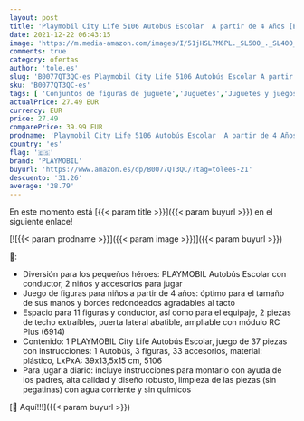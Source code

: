 ```yaml
---
layout: post
title: 'Playmobil City Life 5106 Autobús Escolar  A partir de 4 Años [Exclusivo]'
date: 2021-12-22 06:43:15
image: 'https://m.media-amazon.com/images/I/51jHSL7M6PL._SL500_._SL400_.jpg'
comments: true
category: ofertas
author: 'tole.es'
slug: 'B0077QT3QC-es Playmobil City Life 5106 Autobús Escolar A partir de 4...'
sku: 'B0077QT3QC-es'
tags: [ 'Conjuntos de figuras de juguete','Juguetes','Juguetes y juegos','Muñecos y figuras','playmobil', ]
actualPrice: 27.49 EUR
currency: EUR
price: 27.49
comparePrice: 39.99 EUR
prodname: 'Playmobil City Life 5106 Autobús Escolar  A partir de 4 Años [Exclusivo]'
country: 'es'
flag: '🇪🇸'
brand: 'PLAYMOBIL'
buyurl: 'https://www.amazon.es/dp/B0077QT3QC/?tag=tolees-21'
descuento: '31.26'
average: '28.79'
---
```


En este momento está [{{< param title >}}]({{< param buyurl >}}) en el siguiente enlace!

[![{{< param prodname >}}]({{< param image >}})]({{< param buyurl >}})

🔎:

- Diversión para los pequeños héroes: PLAYMOBIL Autobús Escolar con conductor, 2 niños y accesorios para jugar
- Juego de figuras para niños a partir de 4 años: óptimo para el tamaño de sus manos y bordes redondeados agradables al tacto
- Espacio para 11 figuras y conductor, así como para el equipaje, 2 piezas de techo extraíbles, puerta lateral abatible, ampliable con módulo RC Plus (6914)
- Contenido: 1 PLAYMOBIL City Life Autobús Escolar, juego de 37 piezas con instrucciones: 1 Autobús, 3 figuras, 33 accesorios, material: plástico, LxPxA: 39x13,5x15 cm, 5106
- Para jugar a diario: incluye instrucciones para montarlo con ayuda de los padres, alta calidad y diseño robusto, limpieza de las piezas (sin pegatinas) con agua corriente y sin químicos

[🛒 Aquí!!!]({{< param buyurl >}})
